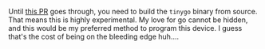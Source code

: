 Until [this PR](https://github.com/tinygo-org/tinygo/pull/3937) goes through, you need to build the `tinygo` binary from source. That means this is highly experimental. My love for go cannot be hidden, and this would be my preferred method to program this device. I guess that's the cost of being on the bleeding edge huh....
